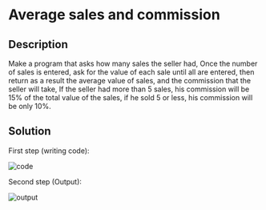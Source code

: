 # Average sales and commission

## Description

Make a program that asks how many sales the seller had, Once the number of sales is entered, ask for the value of each sale until all are entered, then return as a result the average value of sales, and the commission that the seller will take, If the seller had more than 5 sales, his commission will be 15% of the total value of the sales, if he sold 5 or less, his commission will be only 10%.

## Solution

First step (writing code):

![code](https://user-images.githubusercontent.com/116694224/209035656-0c6a77b4-ba89-49fa-bd62-07ad2ab0346f.jpg)

Second step (Output):

![output](https://user-images.githubusercontent.com/116694224/209035676-1a3f25a7-3b91-4b2b-8a94-206068f55189.jpg)

